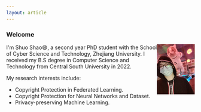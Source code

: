 ```yaml
---
layout: article
---
```

### Welcome

<div>
    <img src=assets\images\avator.jpg width=20% align="right"/>
    I'm Shuo Shao😄, a second year PhD student with the School of Cyber Science and Technology, Zhejiang University. I received my B.S degree in Computer Science and Technology from Central South University in 2022.
</div>

My research interests include:

- Copyright Protection in Federated Learning.
- Copyright Protection for Neural Networks and Dataset.
- Privacy-preserving Machine Learning.
